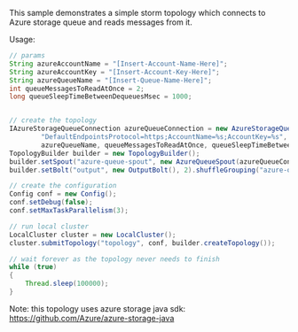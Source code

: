 This sample demonstrates a simple storm topology which connects to Azure storage queue and reads messages from it.

Usage: 

```Java
// params
String azureAccountName = "[Insert-Account-Name-Here]";
String azureAccountKey = "[Insert-Account-Key-Here]";
String azureQueueName = "[Insert-Queue-Name-Here]";
int queueMessagesToReadAtOnce = 2;
long queueSleepTimeBetweenDequeuesMsec = 1000;


// create the topology
IAzureStorageQueueConnection azureQueueConnection = new AzureStorageQueueConnection(String.format(
		"DefaultEndpointsProtocol=https;AccountName=%s;AccountKey=%s", azureAccountName, azureAccountKey),
		azureQueueName, queueMessagesToReadAtOnce, queueSleepTimeBetweenDequeuesMsec);
TopologyBuilder builder = new TopologyBuilder();
builder.setSpout("azure-queue-spout", new AzureQueueSpout(azureQueueConnection), 1);
builder.setBolt("output", new OutputBolt(), 2).shuffleGrouping("azure-queue-spout");

// create the configuration
Config conf = new Config();
conf.setDebug(false);
conf.setMaxTaskParallelism(3);

// run local cluster
LocalCluster cluster = new LocalCluster();
cluster.submitTopology("topology", conf, builder.createTopology());

// wait forever as the topology never needs to finish
while (true)
{
	Thread.sleep(100000);
}
```

Note:
this topology uses azure storage java sdk:
https://github.com/Azure/azure-storage-java
